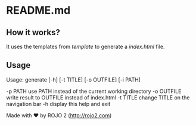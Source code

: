 # README.md

## How it works?

It uses the templates from _template_ to generate a _index.html_ file.

## Usage

Usage: generate [-h] [-t TITLE] [-o OUTFILE] [-i PATH]
  
  -p PATH     use PATH instead of the current working directory
  -o OUTFILE  write result to OUTFILE instead of index.html
  -t TITLE    change TITLE on the navigation bar
  -h          display this help and exit

Made with ❤ by ROJO 2 (http://rojo2.com)
